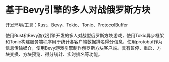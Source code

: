 # 基于Bevy引擎的多人对战俄罗斯方块

开发环境/工具：Rust、Bevy、Tokio、Tonic、ProtocolBuffer

使用Rust和Bevy游戏引擎开发的多人对战型俄罗斯方块游戏，使用Tokio异步框架和Tonic构建服务端程序用于统计各客户端数据排名得分信息，使用protobuf作为信息传输媒介，使用Bevy游戏引擎制作俄罗斯方块客户端。具有暂停、重启、方块变换、方块预览、得分统计、实时排名等功能。
